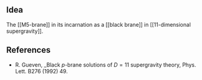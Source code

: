 

## Idea

The [[M5-brane]] in its incarnation as a [[black brane]] in [[11-dimensional supergravity]].



## References

* R. Gueven, _Black $p$-brane solutions of $D = 11$ supergravity theory, Phys. Lett. B276 (1992) 49.
